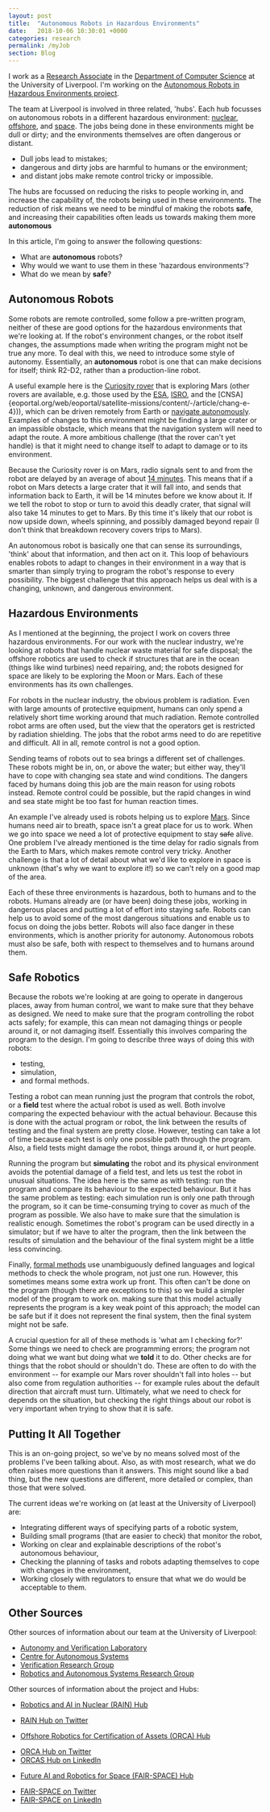 ```yaml
---
layout: post
title:  "Autonomous Robots in Hazardous Environments"
date:   2018-10-06 10:30:01 +0000
categories: research
permalink: /myJob
section: Blog
---
```


I work as a [Research Associate](https://en.wikipedia.org/wiki/Academic_ranks_in_the_United_Kingdom) in the [Department of Computer Science](https://www.liverpool.ac.uk/computer-science/) at the University of Liverpool. I'm working on the [Autonomous Robots in Hazardous Environments project](https://www.epsrc.ac.uk/funding/calls/raihubs/).

The team at Liverpool is involved in three related, 'hubs'. Each hub focusses on autonomous robots in a different hazardous environment: [nuclear](http://rainhub.org.uk/), [offshore](https://orcahub.org/), and [space](https://www.fairspacehub.org/). The jobs being done in these environments might be dull or dirty; and the environments themselves are often dangerous or distant.

* Dull jobs lead to mistakes;
* dangerous and dirty jobs are harmful to humans or the environment;
* and distant jobs make remote control tricky or impossible.

The hubs are focussed on reducing the risks to people working in, and increase the capability of, the robots being used in these environments. The reduction of risk means we need to be mindful of making the robots __safe__, and increasing their capabilities often leads us towards making them more __autonomous__

In this article, I'm going to answer the following questions:
* What are __autonomous__ robots?
* Why would we want to use them in these 'hazardous environments'?
* What do we mean by __safe__?

## Autonomous Robots

Some robots are remote controlled, some follow a pre-written program, neither of these are good options for the hazardous environments that we're looking at. If the robot's environment changes, or the robot itself changes, the assumptions made when writing the program might not be true any more. To deal with this, we need to introduce some style of autonomy. Essentially, an __autonomous__ robot is one that can make decisions for itself; think R2-D2, rather than a production-line robot.

A useful example here is the [Curiosity rover](https://mars.nasa.gov/msl/) that is exploring Mars (other rovers are available, e.g. those used by the  [ESA](exploration.esa.int/mars), [ISRO](www.isro.gov.in/gslv-f10-chandrayaan-2-mission), and the [CNSA]{eoportal.org/web/eoportal/satellite-missions/content/-/article/chang-e-4})), which can be driven remotely from Earth or [navigate autonomously](https://www.jpl.nasa.gov/news/news.php?release=2013-259). Examples of changes to this environment might be finding a large crater or an impassible obstacle, which means that the navigation system will need to adapt the route. A more ambitious challenge (that the rover can't yet handle) is that it might need to change itself to adapt to damage or to its environment.

Because the Curiosity rover is on Mars, radio signals sent to and from the robot are delayed by an average of about [14 minutes](http://blogs.esa.int/mex/2012/08/05/time-delay-between-mars-and-earth/). This means that if a robot on Mars detects a large crater that it will fall into, and sends that information back to Earth, it will be 14 minutes before we know about it. If we tell the robot to stop or turn to avoid this deadly crater, that signal will also take 14 minutes to get to Mars. By this time it's likely that our robot is now upside down, wheels spinning, and possibly damaged beyond repair (I don't think that breakdown recovery covers trips to Mars).

An autonomous robot is basically one that can sense its surroundings, 'think' about that information, and then act on it. This loop of behaviours enables robots to adapt to changes in their environment in a way that is smarter than simply trying to program the robot's response to every possibility. The biggest challenge that this approach helps us deal with is a changing, unknown, and dangerous environment.


## Hazardous Environments

As I mentioned at the beginning, the project I work on covers three hazardous environments. For our work with the nuclear industry, we're looking at robots that handle nuclear waste material for safe disposal; the offshore robotics are used to check if structures that are in the ocean (things like wind turbines) need repairing, and; the robots designed for space are likely to be exploring the Moon or Mars. Each of these environments has its own challenges.

For robots in the nuclear industry, the obvious problem is radiation. Even with large amounts of protective equipment, humans can only spend a relatively short time working around that much radiation. Remote controlled robot arms are often used, but the view that the operators get is restricted by radiation shielding. The jobs that the robot arms need to do are repetitive and difficult. All in all, remote control is not a good option.

Sending teams of robots out to sea brings a different set of challenges. These robots might be in, on, or above the water; but either way, they'll have to cope with changing sea state and wind conditions. The dangers faced by humans doing this job are the main reason for using robots instead. Remote control could be possible, but the rapid changes in wind and sea state might be too fast for human reaction times.

An example I've already used is robots helping us to explore [Mars](https://mars.nasa.gov/msl/). Since humans need air to breath, space isn't a great place for us to work. When we go into space we need a lot of protective equipment to stay ~~safe~~ alive. One problem I've already mentioned is the time delay for radio signals from the Earth to Mars, which makes remote control very tricky. Another challenge is that a lot of detail about what we'd like to explore in space is unknown (that's why we want to explore it!) so we can't rely on a good map of the area.

Each of these three environments is hazardous, both to humans and to the robots. Humans already are (or have been) doing these jobs, working in dangerous places and putting a lot of effort into staying safe. Robots can help us to avoid some of the most dangerous situations and enable us to focus on doing the jobs better. Robots will also face danger in these environments, which is another priority for autonomy. Autonomous robots must also be safe, both with respect to themselves and to humans around them.


## Safe Robotics

Because the robots we're looking at are going to operate in dangerous places, away from human control, we want to make sure that they behave as designed. We need to make sure that the program controlling the robot acts safely; for example, this can mean not damaging things or people around it, or not damaging itself. Essentially this involves comparing the program to the design. I'm going to describe three ways of doing this with robots:
* testing,
* simulation,
* and formal methods.

Testing a robot can mean running just the program that controls the robot, or a __field__ test where the actual robot is used as well. Both involve comparing the expected behaviour with the actual behaviour. Because this is done with the actual program or robot, the link between the results of testing and the final system are pretty close. However, testing can take a lot of time because each test is only one possible path through the program. Also, a field tests might damage the robot, things around it, or hurt people.

Running the program but __simulating__ the robot and its physical environment avoids the potential damage of a field test, and lets us test the robot in unusual situations. The idea here is the same as with testing: run the program and compare its behaviour to the expected behaviour. But it has the same problem as testing: each simulation run is only one path through the program, so it can be time-consuming trying to cover as much of the program as possible. We also have to make sure that the simulation is realistic enough. Sometimes the robot's program can be used directly in a simulator; but if we have to alter the program, then the link between the results of simulation and the behaviour of the final system might be a little less convincing.

Finally, [formal methods](https://en.wikipedia.org/wiki/Formal_methods) use unambiguously defined languages and logical methods to check the whole program, not just one run. However, this sometimes means some extra work up front. This often can't be done on the program (though there are exceptions to this) so we build a simpler model of the program to work on. making sure that this model actually represents the program is a key weak point of this approach; the model can be safe but if it does not represent the final system, then the final system might not be safe.

A crucial question for all of these methods is 'what am I checking for?' Some things we need to check are programming errors; the program not doing what we want but doing what we __told__ it to do. Other checks are for things that the robot should or shouldn't do. These are often to do with the environment -- for example our Mars rover shouldn't fall into holes -- but also come from regulation authorities -- for example rules about the default direction that aircraft must turn. Ultimately, what we need to check for depends on the situation, but checking the right things about our robot is very important when trying to show that it is safe.


## Putting It All Together

This is an on-going project, so we've by no means solved most of the problems I've been talking about. Also, as with most research, what we do often raises more questions than it answers. This might sound like a bad thing, but the new questions are different, more detailed or complex, than those that were solved.

The current ideas we're working on (at least at the University of Liverpool) are:
* Integrating different ways of specifying parts of a robotic system,
* Building small programs (that are easier to check) that monitor the robot,
* Working on clear and explainable descriptions of the robot's autonomous behaviour,
* Checking the planning of tasks and robots adapting themselves to cope with changes in the environment,
* Working closely with regulators to ensure that what we do would be acceptable to them.

## Other Sources

Other sources of information about our team at the University of Liverpool:

*  [Autonomy and Verification Laboratory](http://cgi.csc.liv.ac.uk/~matt/AVLab/)
*  [Centre for Autonomous Systems](https://www.liverpool.ac.uk/autonomous-systems/)
*  [Verification Research Group](https://www.liverpool.ac.uk/computer-science/research/artificial-intelligence/verification/)
*  [Robotics and Autonomous Systems Research Group](https://www.liverpool.ac.uk/computer-science/research/artificial-intelligence/robotics/)

Other sources of information about the project and Hubs:

*  [Robotics and AI in Nuclear (RAIN) Hub](http://rainhub.org.uk/)
  - [RAIN Hub on Twitter](https://twitter.com/@RAIN_hub)

*  [Offshore Robotics for Certification of Assets (ORCA) Hub](https://orcahub.org/)
  - [ORCA Hub on Twitter](https://twitter.com/ORCA_Hub)
  - [ORCAS Hub on LinkedIn](https://www.linkedin.com/company/orca-hub/)

*  [Future AI and Robotics for Space (FAIR-SPACE) Hub](https://www.fairspacehub.org/)
  - [FAIR-SPACE on Twitter](https://twitter.com/fair_space_hub)
  - [FAIR-SPACE on LinkedIn](https://www.linkedin.com/company/fairspacehub/)
